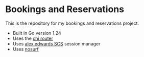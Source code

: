 # Bookings and Reservations

This is the repository for my bookings and reservations project.

- Built in Go version 1.24
- Uses the [chi router](https://github.com/go-chi/chi)
- Uses [alex edwards SCS](https://github.com/alexedwards/scs/v2) session manager
- Uses [nosurf](https://github.com/justinas/nosurf)